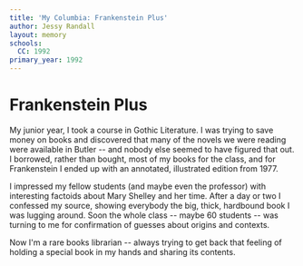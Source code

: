 ```yaml
---
title: 'My Columbia: Frankenstein Plus'
author: Jessy Randall
layout: memory
schools:
  CC: 1992
primary_year: 1992
---
```

# Frankenstein Plus

My junior year, I took a course in Gothic Literature. I was trying to save money on books and discovered that many of the novels we were reading were available in Butler -- and nobody else seemed to have figured that out. I borrowed, rather than bought, most of my books for the class, and for Frankenstein I ended up with an annotated, illustrated edition from 1977.

I impressed my fellow students (and maybe even the professor) with interesting factoids about Mary Shelley and her time. After a day or two I confessed my source, showing everybody the big, thick, hardbound book I was lugging around. Soon the whole class -- maybe 60 students -- was turning to me for confirmation of guesses about origins and contexts.

Now I'm a rare books librarian -- always trying to get back that feeling of holding a special book in my hands and sharing its contents.
